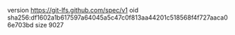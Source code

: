 version https://git-lfs.github.com/spec/v1
oid sha256:df1602a1b617597a64045a5c47c0f813aa44201c518568f4f727aaca06e703bd
size 9027
